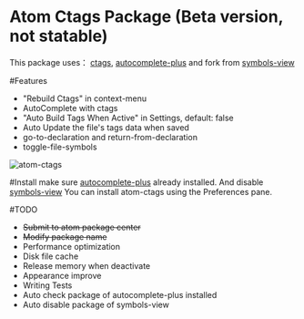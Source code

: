 # Atom Ctags Package (Beta version, not statable)

This package uses：
[ctags](http://ctags.sourceforge.net),
[autocomplete-plus](https://github.com/saschagehlich/autocomplete-plus)
and fork from [symbols-view](https://github.com/atom/symbols-view)

#Features
* "Rebuild Ctags" in context-menu
* AutoComplete with ctags
* "Auto Build Tags When Active" in Settings, default: false
* Auto Update the file's tags data when saved
* go-to-declaration and return-from-declaration
* toggle-file-symbols

![atom-ctags](https://cloud.githubusercontent.com/assets/704762/3483867/e0bac2ee-0397-11e4-89c1-70689f6b8ff3.gif)

#Install
make sure [autocomplete-plus](https://github.com/saschagehlich/autocomplete-plus) already installed.
And disable [symbols-view](https://github.com/atom/symbols-view)
You can install atom-ctags using the Preferences pane.

#TODO
* ~~Submit to atom package center~~
* ~~Modify package name~~
* Performance optimization
* Disk file cache
* Release memory when deactivate
* Appearance improve
* Writing Tests
* Auto check package of autocomplete-plus installed
* Auto disable package of symbols-view
